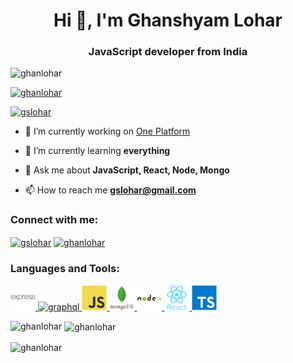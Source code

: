 <h1 align="center">Hi 👋, I'm Ghanshyam Lohar</h1>
<h3 align="center">JavaScript developer from India</h3>

<p align="left"> <img src="https://komarev.com/ghpvc/?username=ghanlohar&label=Profile%20views&color=0e75b6&style=flat" alt="ghanlohar" /> </p>

<p align="left"> <a href="https://github.com/ryo-ma/github-profile-trophy"><img src="https://github-profile-trophy.vercel.app/?username=ghanlohar" alt="ghanlohar" /></a> </p>

<p align="left"> <a href="https://twitter.com/gslohar" target="blank"><img src="https://img.shields.io/twitter/follow/gslohar?logo=twitter&style=for-the-badge" alt="gslohar" /></a> </p>

- 🔭 I’m currently working on [One Platform](https://github.com/1-Platform/)

- 🌱 I’m currently learning **everything**

- 💬 Ask me about **JavaScript, React, Node, Mongo**

- 📫 How to reach me **gslohar@gmail.com**

<h3 align="left">Connect with me:</h3>
<p align="left">
<a href="https://twitter.com/gslohar" target="blank"><img align="center" src="https://raw.githubusercontent.com/rahuldkjain/github-profile-readme-generator/master/src/images/icons/Social/twitter.svg" alt="gslohar" height="30" width="40" /></a>
<a href="https://linkedin.com/in/ghanlohar" target="blank"><img align="center" src="https://raw.githubusercontent.com/rahuldkjain/github-profile-readme-generator/master/src/images/icons/Social/linked-in-alt.svg" alt="ghanlohar" height="30" width="40" /></a>
</p>

<h3 align="left">Languages and Tools:</h3>
<p align="left"> <a href="https://expressjs.com" target="_blank"> <img src="https://raw.githubusercontent.com/devicons/devicon/master/icons/express/express-original-wordmark.svg" alt="express" width="40" height="40"/> </a> <a href="https://graphql.org" target="_blank"> <img src="https://www.vectorlogo.zone/logos/graphql/graphql-icon.svg" alt="graphql" width="40" height="40"/> </a> <a href="https://developer.mozilla.org/en-US/docs/Web/JavaScript" target="_blank"> <img src="https://raw.githubusercontent.com/devicons/devicon/master/icons/javascript/javascript-original.svg" alt="javascript" width="40" height="40"/> </a> <a href="https://www.mongodb.com/" target="_blank"> <img src="https://raw.githubusercontent.com/devicons/devicon/master/icons/mongodb/mongodb-original-wordmark.svg" alt="mongodb" width="40" height="40"/> </a> <a href="https://nodejs.org" target="_blank"> <img src="https://raw.githubusercontent.com/devicons/devicon/master/icons/nodejs/nodejs-original-wordmark.svg" alt="nodejs" width="40" height="40"/> </a> <a href="https://reactjs.org/" target="_blank"> <img src="https://raw.githubusercontent.com/devicons/devicon/master/icons/react/react-original-wordmark.svg" alt="react" width="40" height="40"/> </a> <a href="https://www.typescriptlang.org/" target="_blank"> <img src="https://raw.githubusercontent.com/devicons/devicon/master/icons/typescript/typescript-original.svg" alt="typescript" width="40" height="40"/> </a> </p>

<p><img align="left" src="https://github-readme-stats.vercel.app/api/top-langs?username=ghanlohar&show_icons=true&locale=en&layout=compact" alt="ghanlohar" /></p>

<p>&nbsp;<img align="center" src="https://github-readme-stats.vercel.app/api?username=ghanlohar&show_icons=true&locale=en" alt="ghanlohar" /></p>

<p><img align="center" src="https://github-readme-streak-stats.herokuapp.com/?user=ghanlohar&" alt="ghanlohar" /></p>

